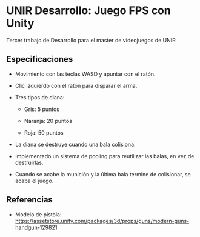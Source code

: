 # UNIR Desarrollo: Juego FPS con Unity
Tercer trabajo de Desarrollo para el master de videojuegos de UNIR

## Especificaciones
- Movimiento con las teclas WASD y apuntar con el ratón.

- Clic izquierdo con el ratón para disparar el arma.

- Tres tipos de diana:

	- Gris: 5 puntos
	
	- Naranja: 20 puntos
	
	- Roja: 50 puntos
	
- La diana se destruye cuando una bala colisiona.

- Implementado un sistema de pooling para reutilizar las balas, en vez de
destruirlas.

- Cuando se acabe la munición y la última bala termine de colisionar, se acaba el
juego.

## Referencias
- Modelo de pistola: https://assetstore.unity.com/packages/3d/props/guns/modern-guns-handgun-129821
